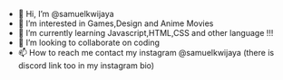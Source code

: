 - 👋 Hi, I’m @samuelkwijaya
- 👀 I’m interested in Games,Design and Anime Movies
- 🌱 I’m currently learning Javascript,HTML,CSS and other language !!!
- 💞️ I’m looking to collaborate on coding
- 📫 How to reach me contact my instagram @samuelkwijaya (there is discord link too in my instagram bio)

<!---
samuelkwijaya/samuelkwijaya is a ✨ special ✨ repository because its `README.md` (this file) appears on your GitHub profile.
You can click the Preview link to take a look at your changes.
--->
